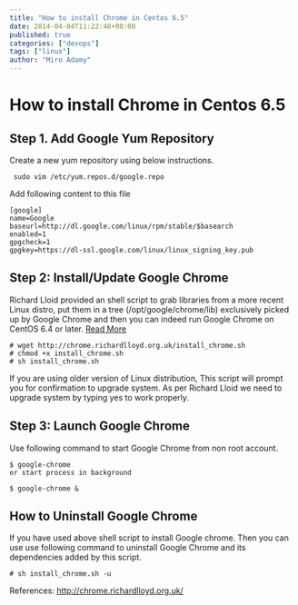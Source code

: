 ```yaml
---
title: "How to install Chrome in Centos 6.5"
date: 2014-04-04T11:22:48+08:00
published: true
categories: ["devops"]
tags: ["linux"]
author: "Miro Adamy"
---
```


# How to install Chrome in Centos 6.5

## Step 1. Add Google Yum Repository

Create a new yum repository using below instructions.

` sudo vim /etc/yum.repos.d/google.repo`

Add following content to this file

```
[google]
name=Google
baseurl=http://dl.google.com/linux/rpm/stable/$basearch
enabled=1
gpgcheck=1
gpgkey=https://dl-ssl.google.com/linux/linux_signing_key.pub
```

## Step 2: Install/Update Google Chrome

Richard Lloid provided an shell script to grab libraries from a more recent Linux distro, put them in a tree (/opt/google/chrome/lib) exclusively picked up by Google Chrome and then you can indeed run Google Chrome on CentOS 6.4 or later. [Read More](http://chrome.richardlloyd.org.uk/)

```
# wget http://chrome.richardlloyd.org.uk/install_chrome.sh
# chmod +x install_chrome.sh
# sh install_chrome.sh
```

If you are using older version of Linux distribution, This script will prompt you for confirmation to upgrade system. As per Richard Lloid we need to upgrade system by typing yes to work properly.

## Step 3: Launch Google Chrome

Use following command to start Google Chrome from non root account.

```
$ google-chrome
or start process in background

$ google-chrome &
```

## How to Uninstall Google Chrome

If you have used above shell script to install Google chrome. Then you can use use following command to uninstall Google Chrome and its dependencies added by this script.

```
# sh install_chrome.sh -u
```

References: <http://chrome.richardlloyd.org.uk/>

